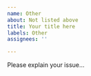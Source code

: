 ```yaml
---
name: Other
about: Not listed above
title: Your title here
labels: Other
assignees: ''

---
```


Please explain your issue...
